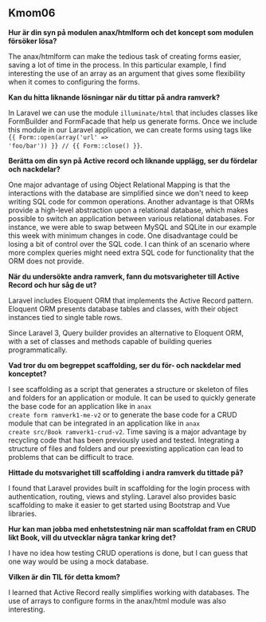 ---
---

Kmom06
-------------------------
**Hur är din syn på modulen anax/htmlform och det koncept som modulen försöker lösa?**

The anax/htmlform can make the tedious task of creating forms easier, saving a lot of time in the process. In this particular example, I find interesting the use of an array as an argument that gives some flexibility when it comes to configuring the forms.       


**Kan du hitta liknande lösningar när du tittar på andra ramverk?**

In Laravel we can use the module <code>illuminate/html</code> that includes classes like FormBuilder and FormFacade that help us generate forms. Once we include this module in our Laravel application, we can create forms using tags like <code>{{ Form::open(array('url' => 'foo/bar')) }}
    //
{{ Form::close() }}</code>.


**Berätta om din syn på Active record och liknande upplägg, ser du fördelar och nackdelar?**

One major advantage of using Object Relational Mapping is that the interactions with the database are simplified since we don't need to keep writing SQL code for common operations.
Another advantage is that ORMs provide a high-level abstraction upon a relational database, which makes possible to switch an application between various relational databases. For instance, we were able to swap between MySQL and SQLite in our example this week with minimum changes in code.
One disadvantage could be losing a bit of control over the SQL code. I can think of an scenario where more complex queries might need extra SQL code for functionality that the ORM does not provide.



**När du undersökte andra ramverk, fann du motsvarigheter till Active Record och hur såg de ut?**

Laravel includes Eloquent ORM that implements the Active Record pattern. Eloquent ORM presents database tables and classes, with their object instances tied to single table rows.

Since Laravel 3, Query builder provides an alternative to Eloquent ORM, with a set of classes and methods capable of building queries programmatically.


**Vad tror du om begreppet scaffolding, ser du för- och nackdelar med konceptet?**

I see scaffolding as a script that generates a structure or skeleton of files and folders for an application or module. It can be used to quickly generate the base code for an application like in <code>anax create form ramverk1-me-v2</code> or to generate the base code for a CRUD module that can be integrated in an application like in <code>anax create src/Book ramverk1-crud-v2</code>.
Time saving is a major advantage by recycling code that has been previously used and tested. Integrating a structure of files and folders and our preexisting application can lead to problems that can be difficult to trace.    


**Hittade du motsvarighet till scaffolding i andra ramverk du tittade på?**

I found that Laravel provides built in scaffolding for the login process with authentication, routing, views and styling.
Laravel also provides basic scaffolding to make it easier to get started using Bootstrap and Vue libraries.


**Hur kan man jobba med enhetstestning när man scaffoldat fram en CRUD likt Book, vill du utvecklar några tankar kring det?**

I have no idea how testing CRUD operations is done, but I can guess that one way would be using a mock database.



**Vilken är din TIL för detta kmom?**

I learned that Active Record really simplifies working with databases. The use of arrays to configure forms in the anax/html module was also interesting.
